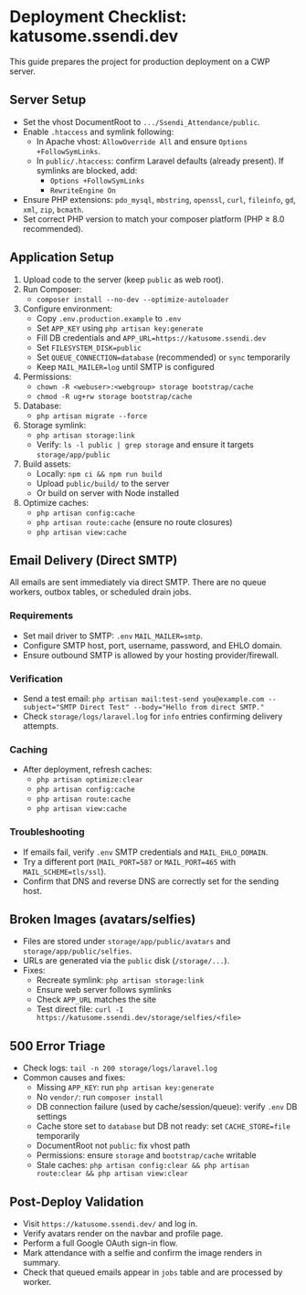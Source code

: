 # Deployment Checklist: katusome.ssendi.dev

This guide prepares the project for production deployment on a CWP server.

## Server Setup
- Set the vhost DocumentRoot to `.../Ssendi_Attendance/public`.
- Enable `.htaccess` and symlink following:
  - In Apache vhost: `AllowOverride All` and ensure `Options +FollowSymLinks`.
  - In `public/.htaccess`: confirm Laravel defaults (already present). If symlinks are blocked, add:
    - `Options +FollowSymLinks`
    - `RewriteEngine On`
- Ensure PHP extensions: `pdo_mysql`, `mbstring`, `openssl`, `curl`, `fileinfo`, `gd`, `xml`, `zip`, `bcmath`.
- Set correct PHP version to match your composer platform (PHP ≥ 8.0 recommended).

## Application Setup
1. Upload code to the server (keep `public` as web root).
2. Run Composer:
   - `composer install --no-dev --optimize-autoloader`
3. Configure environment:
   - Copy `.env.production.example` to `.env`
   - Set `APP_KEY` using `php artisan key:generate`
   - Fill DB credentials and `APP_URL=https://katusome.ssendi.dev`
   - Set `FILESYSTEM_DISK=public`
   - Set `QUEUE_CONNECTION=database` (recommended) or `sync` temporarily
   - Keep `MAIL_MAILER=log` until SMTP is configured
4. Permissions:
   - `chown -R <webuser>:<webgroup> storage bootstrap/cache`
   - `chmod -R ug+rw storage bootstrap/cache`
5. Database:
   - `php artisan migrate --force`
6. Storage symlink:
   - `php artisan storage:link`
   - Verify: `ls -l public | grep storage` and ensure it targets `storage/app/public`
7. Build assets:
   - Locally: `npm ci && npm run build`
   - Upload `public/build/` to the server
   - Or build on server with Node installed
8. Optimize caches:
   - `php artisan config:cache`
   - `php artisan route:cache` (ensure no route closures)
   - `php artisan view:cache`

## Email Delivery (Direct SMTP)
All emails are sent immediately via direct SMTP. There are no queue workers, outbox tables, or scheduled drain jobs.

### Requirements
- Set mail driver to SMTP: `.env` `MAIL_MAILER=smtp`.
- Configure SMTP host, port, username, password, and EHLO domain.
- Ensure outbound SMTP is allowed by your hosting provider/firewall.

### Verification
- Send a test email: `php artisan mail:test-send you@example.com --subject="SMTP Direct Test" --body="Hello from direct SMTP."`
- Check `storage/logs/laravel.log` for `info` entries confirming delivery attempts.

### Caching
- After deployment, refresh caches:
  - `php artisan optimize:clear`
  - `php artisan config:cache`
  - `php artisan route:cache`
  - `php artisan view:cache`

### Troubleshooting
- If emails fail, verify `.env` SMTP credentials and `MAIL_EHLO_DOMAIN`.
- Try a different port (`MAIL_PORT=587` or `MAIL_PORT=465` with `MAIL_SCHEME=tls/ssl`).
- Confirm that DNS and reverse DNS are correctly set for the sending host.

## Broken Images (avatars/selfies)
- Files are stored under `storage/app/public/avatars` and `storage/app/public/selfies`.
- URLs are generated via the `public` disk (`/storage/...`).
- Fixes:
  - Recreate symlink: `php artisan storage:link`
  - Ensure web server follows symlinks
  - Check `APP_URL` matches the site
  - Test direct file: `curl -I https://katusome.ssendi.dev/storage/selfies/<file>`

## 500 Error Triage
- Check logs: `tail -n 200 storage/logs/laravel.log`
- Common causes and fixes:
  - Missing `APP_KEY`: run `php artisan key:generate`
  - No `vendor/`: run `composer install`
  - DB connection failure (used by cache/session/queue): verify `.env` DB settings
  - Cache store set to `database` but DB not ready: set `CACHE_STORE=file` temporarily
  - DocumentRoot not `public`: fix vhost path
  - Permissions: ensure `storage` and `bootstrap/cache` writable
  - Stale caches: `php artisan config:clear && php artisan route:clear && php artisan view:clear`

## Post-Deploy Validation
- Visit `https://katusome.ssendi.dev/` and log in.
- Verify avatars render on the navbar and profile page.
- Perform a full Google OAuth sign-in flow.
- Mark attendance with a selfie and confirm the image renders in summary.
- Check that queued emails appear in `jobs` table and are processed by worker.